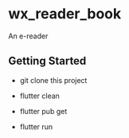 # wx_reader_book

An e-reader

## Getting Started

* git clone this project

* flutter clean 

* flutter pub get

* flutter run






